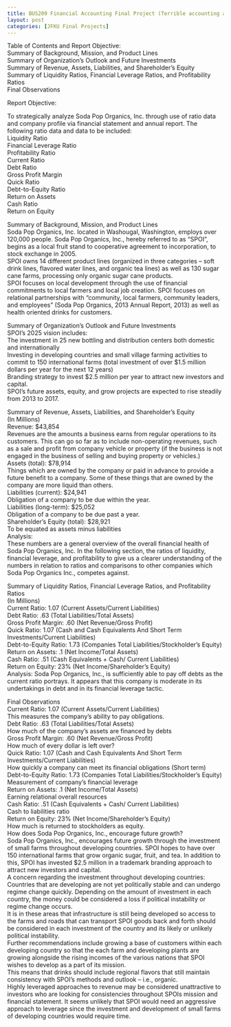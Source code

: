 ```yaml
---
title: BUS209 Financial Accounting Final Project (Terrible accounting analysis of hypothetical company. Fire me!)
layout: post
categories: [JFKU Final Projects]
---
```

Table of Contents and Report Objective:  
Summary of Background, Mission, and Product Lines  
Summary of Organization’s Outlook and Future Investments  
Summary of Revenue, Assets, Liabilities, and Shareholder’s Equity  
Summary of Liquidity Ratios, Financial Leverage Ratios, and Profitability Ratios  
Final Observations

Report Objective:

To strategically analyze Soda Pop Organics, Inc. through use of ratio data and company profile via financial statement and annual report. The following ratio data and data to be included:  
Liquidity Ratio  
Financial Leverage Ratio  
Profitability Ratio  
Current Ratio  
Debt Ratio  
Gross Profit Margin  
Quick Ratio  
Debt-to-Equity Ratio  
Return on Assets  
Cash Ratio  
Return on Equity

  
Summary of Background, Mission, and Product Lines  
Soda Pop Organics, Inc. located in Washougal, Washington, employs over 120,000 people. Soda Pop Organics, Inc., hereby referred to as “SPOI”, begins as a local fruit stand to cooperative agreement to incorporation, to stock exchange in 2005.  
SPOI owns 14 different product lines (organized in three categories – soft drink lines, flavored water lines, and organic tea lines) as well as 130 sugar cane farms, processing only organic sugar cane products.  
SPOI focuses on local development through the use of financial commitments to local farmers and local job creation. SPOI focuses on relational partnerships with “community, local farmers, community leaders, and employees” (Soda Pop Organics, 2013 Annual Report, 2013) as well as health oriented drinks for customers.  
  
Summary of Organization’s Outlook and Future Investments  
SPOI’s 2025 vision includes:  
The investment in 25 new bottling and distribution centers both domestic and internationally  
Investing in developing countries and small village farming activities to commit to 150 international farms (total investment of over $1.5 million dollars per year for the next 12 years)  
Branding strategy to invest $2.5 million per year to attract new investors and capital.  
SPOI’s future assets, equity, and grow projects are expected to rise steadily from 2013 to 2017.

  
Summary of Revenue, Assets, Liabilities, and Shareholder’s Equity  
(In Millions)  
Revenue: $43,854  
Revenues are the amounts a business earns from regular operations to its customers. This can go so far as to include non-operating revenues, such as a sale and profit from company vehicle or property (if the business is not engaged in the business of selling and buying property or vehicles.)  
Assets (total): $78,914  
Things which are owned by the company or paid in advance to provide a future benefit to a company. Some of these things that are owned by the company are more liquid than others.  
Liabilities (current): $24,941  
Obligation of a company to be due within the year.  
Liabilities (long-term): $25,052  
Obligation of a company to be due past a year.  
Shareholder’s Equity (total): $28,921  
To be equated as assets minus liabilities  
Analysis:  
These numbers are a general overview of the overall financial health of Soda Pop Organics, Inc. In the following section, the ratios of liquidity, financial leverage, and profitability to give us a clearer understanding of the numbers in relation to ratios and comparisons to other companies which Soda Pop Organics Inc., competes against.  
  
Summary of Liquidity Ratios, Financial Leverage Ratios, and Profitability Ratios  
(In Millions)  
Current Ratio: 1.07 (Current Assets/Current Liabilities)  
Debt Ratio: .63 (Total Liabilities/Total Assets)  
Gross Profit Margin: .60 (Net Revenue/Gross Profit)  
Quick Ratio: 1.07 (Cash and Cash Equivalents And Short Term Investments/Current Liabilities)  
Debt-to-Equity Ratio: 1.73 (Companies Total Liabilities/Stockholder’s Equity)  
Return on Assets: .1 (Net Income/Total Assets)  
Cash Ratio: .51 (Cash Equivalents + Cash/ Current Liabilities)  
Return on Equity: 23% (Net Income/Shareholder’s Equity)  
Analysis: Soda Pop Organics, Inc., is sufficiently able to pay off debts as the current ratio portrays. It appears that this company is moderate in its undertakings in debt and in its financial leverage tactic. 

  
Final Observations  
Current Ratio: 1.07 (Current Assets/Current Liabilities)  
This measures the company’s ability to pay obligations.  
Debt Ratio: .63 (Total Liabilities/Total Assets)  
How much of the company’s assets are financed by debts  
Gross Profit Margin: .60 (Net Revenue/Gross Profit)  
How much of every dollar is left over?  
Quick Ratio: 1.07 (Cash and Cash Equivalents And Short Term Investments/Current Liabilities)  
How quickly a company can meet its financial obligations (Short term)  
Debt-to-Equity Ratio: 1.73 (Companies Total Liabilities/Stockholder’s Equity)  
Measurement of company’s financial leverage  
Return on Assets: .1 (Net Income/Total Assets)  
Earning relational overall resources  
Cash Ratio: .51 (Cash Equivalents + Cash/ Current Liabilities)  
Cash to liabilities ratio  
Return on Equity: 23% (Net Income/Shareholder’s Equity)  
How much is returned to stockholders as equity.  
How does Soda Pop Organics, Inc., encourage future growth?  
Soda Pop Organics, Inc., encourages future growth through the investment of small farms throughout developing countries. SPOI hopes to have over 150 international farms that grow organic sugar, fruit, and tea. In addition to this, SPOI has invested $2.5 million in a trademark branding approach to attract new investors and capital.  
A concern regarding the investment throughout developing countries: Countries that are developing are not yet politically stable and can undergo regime change quickly. Depending on the amount of investment in each country, the money could be considered a loss if political instability or regime change occurs.  
It is in these areas that infrastructure is still being developed so access to the farms and roads that can transport SPOI goods back and forth should be considered in each investment of the country and its likely or unlikely political instability.  
Further recommendations include growing a base of customers within each developing country so that the each farm and developing plants are growing alongside the rising incomes of the various nations that SPOI wishes to develop as a part of its mission.  
This means that drinks should include regional flavors that still maintain consistency with SPOI’s methods and outlook – i.e., organic.  
Highly leveraged approaches to revenue may be considered unattractive to investors who are looking for consistencies throughout SPOIs mission and financial statement. It seems unlikely that SPOI would need an aggressive approach to leverage since the investment and development of small farms of developing countries would require time.